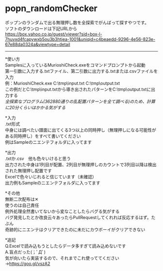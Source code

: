 # popn_randomChecker  
ポップンのランダムで出る無理押し数を全探索でがんばって探すやつです。  
ソフトのダウンロードは下記URLから  
https://box.yahoo.co.jp/guest/viewer?sid=box-l-7huvxd4fcapywxb5ou3b3htjea-1001&uniqid=c4beaedd-9296-4e56-823e-67e88da0324a&viewtype=detail  
___________________________  
*使い方  
Samplesに入っているMurioshiCheck.exeをコマンドプロンプトから起動  
第一引数に入力する.txtファイル、第二引数に出力する.txtまたは.csvファイルを入力  
例：MurioshiCheck.exe C:\tmp\input.txt C:\tmp\output.txt  
この例だとC:\tmp\input.txtから導き出されたパターンをC:\tmp\output.txtに出力する  
_全探索なプログラム(362880通りの乱配置パターンを全て調べる)のため、計算に20分くらいはかかる気がする_  
  
*入力  
.txt形式  
中身には調べたい譜面に出てくる3つ以上の同時押し（無理押しになる可能性がある同時押し）をすべて書いてください  
例はSampleのニエンテフォルダに入ってます  
  
*出力  
.txtか.csv　他も色々いけると思う  
出力された中身は1列目が配置、2列目が無理押しのカウントで3列目以降は検出された無理押し配置です  
Excelで色々いじれると信じています（未確認）  
出力例もSampleのニエンテフォルダに入ってます  
  
*その他  
無断二次配布は✕  
使うのは自己責任  
例外処理全然書いてないから変なことしたらバグる気がする  
バグ発見したとか改良云々あったらPullRequestしてくれれば反応するはず。たぶん  
奇跡的にニエンテはクリアできたのに未だにカウボーイがクリアできない  
  
*追記  
Q.Excelで読み込もうとしたらデータ多すぎて読み込めないです  
A.盲点だった(；ﾟДﾟ)  
気が向いたら実装するので、それまでこれ使っててください→https://goo.gl/vszA2
